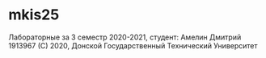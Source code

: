 # mkis25
Лабораторные за 3 семестр 2020-2021, студент: Амелин Дмитрий 1913967
(С) 2020, Донской Государственный Технический Университет
